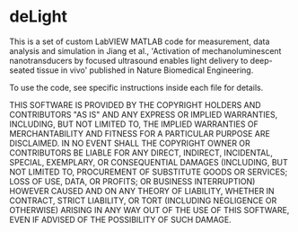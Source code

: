 # deLight
This is a set of custom LabVIEW MATLAB code for measurement, data analysis and simulation in Jiang et al., 'Activation of mechanoluminescent nanotransducers by focused ultrasound enables light delivery to deep-seated tissue in vivo' published in Nature Biomedical Engineering.

To use the code, see specific instructions inside each file for details.

THIS SOFTWARE IS PROVIDED BY THE COPYRIGHT HOLDERS AND CONTRIBUTORS "AS IS"
AND ANY EXPRESS OR IMPLIED WARRANTIES, INCLUDING, BUT NOT LIMITED TO, THE
IMPLIED WARRANTIES OF MERCHANTABILITY AND FITNESS FOR A PARTICULAR PURPOSE
ARE DISCLAIMED. IN NO EVENT SHALL THE COPYRIGHT OWNER OR CONTRIBUTORS BE
LIABLE FOR ANY DIRECT, INDIRECT, INCIDENTAL, SPECIAL, EXEMPLARY, OR
CONSEQUENTIAL DAMAGES (INCLUDING, BUT NOT LIMITED TO, PROCUREMENT OF
SUBSTITUTE GOODS OR SERVICES; LOSS OF USE, DATA, OR PROFITS; OR BUSINESS
INTERRUPTION) HOWEVER CAUSED AND ON ANY THEORY OF LIABILITY, WHETHER IN
CONTRACT, STRICT LIABILITY, OR TORT (INCLUDING NEGLIGENCE OR OTHERWISE)
ARISING IN ANY WAY OUT OF THE USE OF THIS SOFTWARE, EVEN IF ADVISED OF THE
POSSIBILITY OF SUCH DAMAGE.
